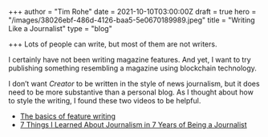 +++
author = "Tim Rohe"
date = 2021-10-10T03:00:00Z
draft = true
hero = "/images/38026ebf-486d-4126-baa5-5e0670189989.jpeg"
title = "Writing Like a Journalist"
type = "blog"

+++
Lots of people can write, but most of them are not writers. 

I certainly have not been writing magazine features. And yet, I want to try publishing something resembling a magazine using blockchain technology.

I don’t want _Creator_ to be written in the style of news journalism, but it does need to be more substantive than a personal blog. As I thought about how to style the writing, I found these two videos to be helpful.

* [The basics of feature writing](https://youtu.be/g3v6raB0FYI)
* [7 Things I Learned About Journalism in 7 Years of Being a Journalist](https://youtu.be/Rr7povAInwQ)